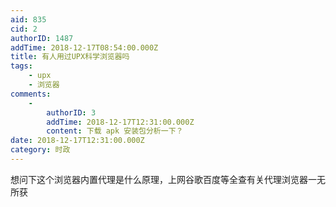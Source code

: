```yaml
---
aid: 835
cid: 2
authorID: 1487
addTime: 2018-12-17T08:54:00.000Z
title: 有人用过UPX科学浏览器吗
tags:
    - upx
    - 浏览器
comments:
    -
        authorID: 3
        addTime: 2018-12-17T12:31:00.000Z
        content: 下载 apk 安装包分析一下？
date: 2018-12-17T12:31:00.000Z
category: 时政
---
```


想问下这个浏览器内置代理是什么原理，上网谷歌百度等全查有关代理浏览器一无所获
